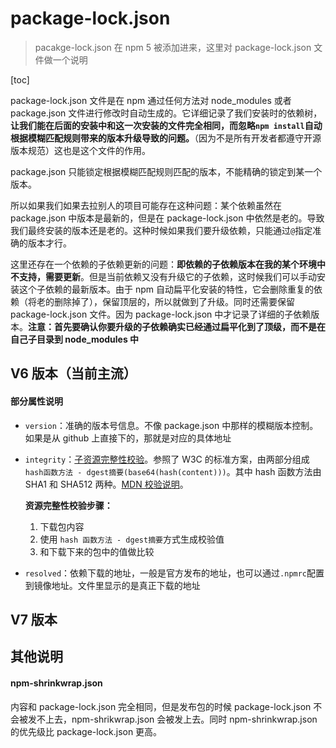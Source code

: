 # package-lock.json

> pacakge-lock.json 在 npm 5 被添加进来，这里对 package-lock.json 文件做一个说明

[toc]

package-lock.json 文件是在 npm 通过任何方法对 node_modules 或者 package.json 文件进行修改时自动生成的。它详细记录了我们安装时的依赖树，**让我们能在后面的安装中和这一次安装的文件完全相同，而忽略`npm install`自动根据模糊匹配规则带来的版本升级导致的问题。**（因为不是所有开发者都遵守开源版本规范）这也是这个文件的作用。

package.json 只能锁定根据模糊匹配规则匹配的版本，不能精确的锁定到某一个版本。

所以如果我们如果去拉别人的项目可能存在这种问题：某个依赖虽然在 package.json 中版本是最新的，但是在 package-lock.json 中依然是老的。导致我们最终安装的版本还是老的。这种时候如果我们要升级依赖，只能通过`@`指定准确的版本才行。

这里还存在一个依赖的子依赖更新的问题：**即依赖的子依赖版本在我的某个环境中不支持，需要更新**。但是当前依赖又没有升级它的子依赖，这时候我们可以手动安装这个子依赖的最新版本。由于 npm 自动扁平化安装的特性，它会删除重复的依赖（将老的删除掉了），保留顶层的，所以就做到了升级。同时还需要保留 package-lock.json 文件。因为 package-lock.json 中才记录了详细的子依赖版本。**注意：首先要确认你要升级的子依赖确实已经通过扁平化到了顶级，而不是在自己子目录到 node_modules 中**

## V6 版本（当前主流）

#### 部分属性说明

- `version`：准确的版本号信息。不像 package.json 中那样的模糊版本控制。如果是从 github 上直接下的，那就是对应的具体地址

- `integrity`：[子资源完整性校验](https://w3c.github.io/webappsec-subresource-integrity/)。参照了 W3C 的标准方案，由两部分组成`hash函数方法 - dgest摘要(base64(hash(content)))`。其中 hash 函数方法由 SHA1 和 SHA512 两种。[MDN 校验说明](https://developer.mozilla.org/zh-CN/docs/Web/Security/Subresource_Integrity)。 

  **资源完整性校验步骤：** 

  1. 下载包内容
  2. 使用 `hash 函数方法 - dgest摘要`方式生成校验值
  3. 和下载下来的包中的值做比较

- `resolved`：依赖下载的地址，一般是官方发布的地址，也可以通过`.npmrc`配置到镜像地址。文件里显示的是真正下载的地址

## V7 版本



## 其他说明

#### npm-shrinkwrap.json

内容和 package-lock.json 完全相同，但是发布包的时候 package-lock.json 不会被发不上去，npm-shrikwrap.json 会被发上去。同时 npm-shrinkwrap.json 的优先级比 package-lock.json 更高。

